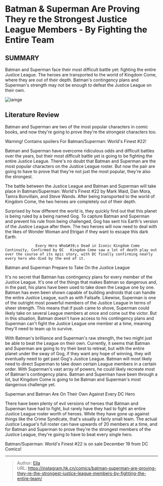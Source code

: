 # Batman &amp; Superman Are Proving They re the Strongest Justice League Members - By Fighting the Entire Team


## SUMMARY 



  Batman and Superman face their most difficult battle yet: fighting the entire Justice League.   The heroes are transported to the world of Kingdom Come, where they are out of their depth.   Batman&#39;s contingency plans and Superman&#39;s strength may not be enough to defeat the Justice League on their own.  

![iamge](https://static1.srcdn.com/wordpress/wp-content/uploads/2023/12/batman-superman-justice-league.jpg)

## Literature Review

Batman and Superman are two of the most popular characters in comic books, and now they&#39;re going to prove they&#39;re the strongest characters too.




Warning! Contains spoilers For Batman/Superman: World&#39;s Finest #22!




Batman and Superman have overcome ridiculous odds and difficult battles over the years, but their most difficult battle yet is going to be fighting the entire Justice League. There&#39;s no doubt that Batman and Superman are the most popular characters on the Justice League roster. But now the pair are going to have to prove that they&#39;re not just the most popular, they&#39;re also the strongest.

The battle between the Justice League and Batman and Superman will take place in Batman/Superman: World&#39;s Finest #22 by Mark Waid, Dan Mora, Tamra Bonvillain, and Steve Wands. After being transported to the world of Kingdom Come, the two heroes are completely out of their depth.



          

Surprised by how different the world is, they quickly find out that this planet is being ruled by a being named Gog. To capture Batman and Superman and prevent his rule from being challenged, Gog has sent his Earth&#39;s version of the Justice League after them. The two heroes will now need to deal with the likes of Wonder Woman and Etrigan if they want to escape this dark Earth.




                  Every Hero Who&#39;s Dead in Iconic Kingdom Come Continuity, Confirmed by DC   Kingdom Come saw a lot of death play out over the course of its epic story, with DC finally confirming nearly every hero who died by the end of it.   


 Batman and Superman Prepare to Take On the Justice League 
         

It&#39;s no secret that Batman has contingency plans for every member of the Justice League. It&#39;s one of the things that makes Batman so dangerous and, in the past, his plans have been used to take down the League one by one. Batman has even been shown capable of building androids that can handle the entire Justice League, such as with Failsafe. Likewise, Superman is one of the outright most powerful members of the Justice League in terms of sheer strength. This means that if push came to shove, Superman could likely take on several League members at once and come out the victor. But in this situation, Batman doesn&#39;t have access to his contingency plans and Superman can&#39;t fight the Justice League one member at a time, meaning they&#39;ll need to team up to survive.




With Batman&#39;s brilliance and Superman&#39;s raw strength, the two might just be able to beat the League on their own. Currently, it seems that Batman and Superman are going to try their best to retreat, but with the entire planet under the sway of Gog, if they want any hope of winning, they will eventually need to get past Gog&#39;s Justice League. Batman will most likely need to direct Superman to take down certain League members in a certain order. With Superman&#39;s vast array of powers, he could likely recreate most of Batman&#39;s contingency plans. Batman and Superman have been through a lot, but Kingdom Come is going to be Batman and Superman&#39;s most dangerous challenge yet.



 Superman and Batman Are On Their Own Against Every DC Hero 
          

There have been plenty of evil versions of heroes that Batman and Superman have had to fight, but rarely have they had to fight an entire Justice League roster worth of heroes. While they have gone up against things like the Crime Syndicate, that&#39;s usually a fairly small team. The actual Justice League&#39;s full roster can have upwards of 20 members at a time, and for Batman and Superman to prove they&#39;re the strongest members of the Justice League, they&#39;re going to have to beat every single hero.






Batman/Superman: World&#39;s Finest #22 is on sale December 19 from DC Comics!





---

> Author: [Ella](https://instagram.hk.cn/)  
> URL: https://instagram.hk.cn/comics/batman-superman-are-proving-they-re-the-strongest-justice-league-members-by-fighting-the-entire-team/  

